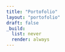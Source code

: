 ```yaml
---
title: "Portofolio"
layout: "portofolio"
draft: false
_build:
  list: never
  render: always
---
```

